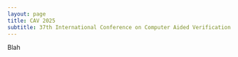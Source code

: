 ```yaml
---
layout: page
title: CAV 2025
subtitle: 37th International Conference on Computer Aided Verification
---
```


Blah

